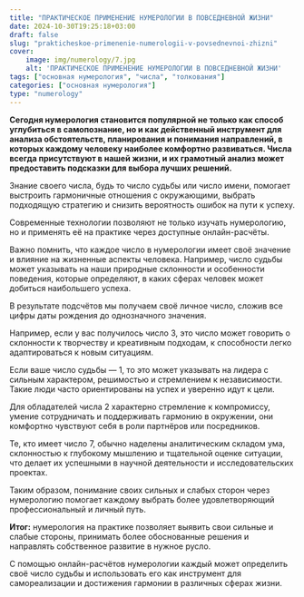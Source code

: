 ```yaml
---
title: "ПРАКТИЧЕСКОЕ ПРИМЕНЕНИЕ НУМЕРОЛОГИИ В ПОВСЕДНЕВНОЙ ЖИЗНИ"
date: 2024-10-30T19:25:18+03:00
draft: false
slug: "prakticheskoe-primenenie-numerologii-v-povsednevnoi-zhizni"
cover:
    image: img/numerology/7.jpg
    alt: 'ПРАКТИЧЕСКОЕ ПРИМЕНЕНИЕ НУМЕРОЛОГИИ В ПОВСЕДНЕВНОЙ ЖИЗНИ'
tags: ["основная нумерология", "числа", "толкования"]
categories: ["основная нумерология"]
type: "numerology"
---
```



**Сегодня нумерология становится популярной не только как способ углубиться в самопознание, но и как действенный инструмент для анализа обстоятельств, планирования и понимания направлений, в которых каждому человеку наиболее комфортно развиваться. Числа всегда присутствуют в нашей жизни, и их грамотный анализ может предоставить подсказки для выбора лучших решений.**

Знание своего числа, будь то число судьбы или число имени, помогает выстроить гармоничные отношения с окружающими, выбрать подходящую стратегию и снизить вероятность ошибок на пути к успеху.

Современные технологии позволяют не только изучать нумерологию, но и применять её на практике через доступные онлайн-расчёты.

Важно помнить, что каждое число в нумерологии имеет своё значение и влияние на жизненные аспекты человека. Например, число судьбы может указывать на наши природные склонности и особенности поведения, которые определяют, в каких сферах человек может добиться наибольшего успеха.

В результате подсчётов мы получаем своё личное число, сложив все цифры даты рождения до однозначного значения.

Например, если у вас получилось число 3, это число может говорить о склонности к творчеству и креативным подходам, к способности легко адаптироваться к новым ситуациям.

Если ваше число судьбы — 1, то это может указывать на лидера с сильным характером, решимостью и стремлением к независимости. Такие люди часто ориентированы на успех и уверенно идут к цели.

Для обладателей числа 2 характерно стремление к компромиссу, умение сотрудничать и поддерживать гармонию в окружении, они комфортно чувствуют себя в роли партнёров или посредников.

Те, кто имеет число 7, обычно наделены аналитическим складом ума, склонностью к глубокому мышлению и тщательной оценке ситуации, что делает их успешными в научной деятельности и исследовательских проектах.

Таким образом, понимание своих сильных и слабых сторон через нумерологию помогает каждому выбрать более удовлетворяющий профессиональный и личный путь.

**Итог:** нумерология на практике позволяет выявить свои сильные и слабые стороны, принимать более обоснованные решения и направлять собственное развитие в нужное русло.

С помощью онлайн-расчётов нумерологии каждый может определить своё число судьбы и использовать его как инструмент для самореализации и достижения гармонии в различных сферах жизни.
